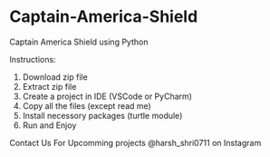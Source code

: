 # Captain-America-Shield
Captain America Shield using Python

Instructions:
1. Download zip file
2. Extract zip file
3. Create a project in IDE (VSCode or PyCharm)
4. Copy all the files (except read me)
5. Install necessory packages (turtle module)
6. Run and Enjoy

Contact Us
For Upcomming projects
@harsh_shri0711 on Instagram
